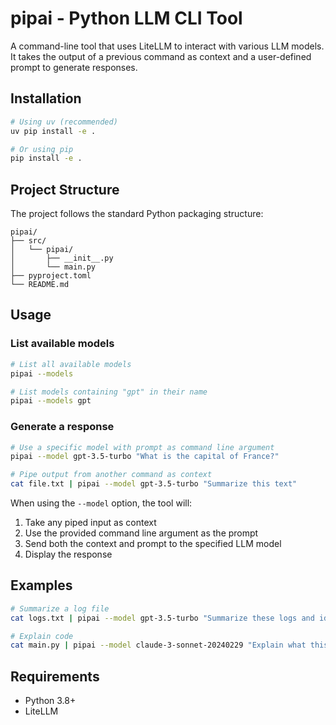 # pipai - Python LLM CLI Tool

A command-line tool that uses LiteLLM to interact with various LLM models. It takes the output of a previous command as context and a user-defined prompt to generate responses.

## Installation

```bash
# Using uv (recommended)
uv pip install -e .

# Or using pip
pip install -e .
```

## Project Structure

The project follows the standard Python packaging structure:

```
pipai/
├── src/
│   └── pipai/
│       ├── __init__.py
│       └── main.py
├── pyproject.toml
└── README.md
```

## Usage

### List available models

```bash
# List all available models
pipai --models

# List models containing "gpt" in their name
pipai --models gpt
```

### Generate a response

```bash
# Use a specific model with prompt as command line argument
pipai --model gpt-3.5-turbo "What is the capital of France?"

# Pipe output from another command as context
cat file.txt | pipai --model gpt-3.5-turbo "Summarize this text"
```

When using the `--model` option, the tool will:
1. Take any piped input as context
2. Use the provided command line argument as the prompt
3. Send both the context and prompt to the specified LLM model
4. Display the response

## Examples

```bash
# Summarize a log file
cat logs.txt | pipai --model gpt-3.5-turbo "Summarize these logs and identify any errors"

# Explain code
cat main.py | pipai --model claude-3-sonnet-20240229 "Explain what this code does"
```

## Requirements

- Python 3.8+
- LiteLLM
